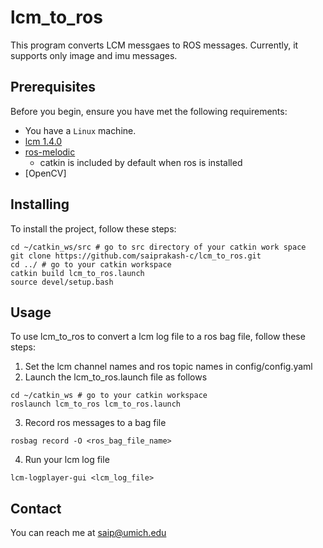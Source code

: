 # lcm_to_ros

This program converts LCM messgaes to ROS messages. Currently, it supports only image and imu messages. 

## Prerequisites

Before you begin, ensure you have met the following requirements:
<!--- These are just example requirements. Add, duplicate or remove as required --->

* You have a `Linux` machine. 
* [lcm 1.4.0](https://github.com/lcm-proj/lcm)
* [ros-melodic](http://wiki.ros.org/melodic/Installation/Ubuntu)
  - catkin is included by default when ros is installed 
* [OpenCV]


## Installing

To install the project, follow these steps:

```
cd ~/catkin_ws/src # go to src directory of your catkin work space
git clone https://github.com/saiprakash-c/lcm_to_ros.git
cd ../ # go to your catkin workspace
catkin build lcm_to_ros.launch
source devel/setup.bash
```
## Usage

To use lcm_to_ros to convert a lcm log file to a ros bag file, follow these steps:

1. Set the lcm channel names and ros topic names in config/config.yaml
2. Launch the lcm_to_ros.launch file as follows
```
cd ~/catkin_ws # go to your catkin workspace
roslaunch lcm_to_ros lcm_to_ros.launch 
```
3. Record ros messages to a bag file 
```
rosbag record -O <ros_bag_file_name>
```
4. Run your lcm log file
```
lcm-logplayer-gui <lcm_log_file>
```

## Contact

You can reach me at saip@umich.edu
